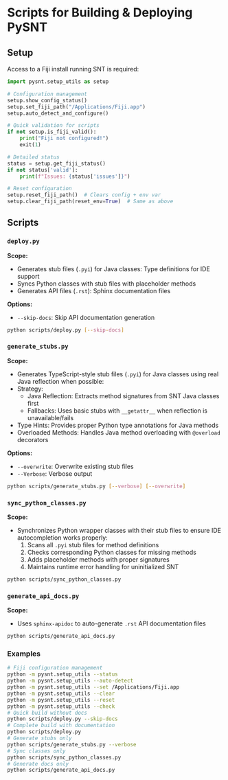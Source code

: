 # Scripts for Building & Deploying PySNT

## Setup

Access to a Fiji install running SNT is required:

```python
import pysnt.setup_utils as setup

# Configuration management
setup.show_config_status()
setup.set_fiji_path("/Applications/Fiji.app")
setup.auto_detect_and_configure()

# Quick validation for scripts
if not setup.is_fiji_valid():
    print("Fiji not configured!")
    exit(1)

# Detailed status
status = setup.get_fiji_status()
if not status['valid']:
    print(f"Issues: {status['issues']}")

# Reset configuration
setup.reset_fiji_path()  # Clears config + env var
setup.clear_fiji_path(reset_env=True)  # Same as above
```

## Scripts

### `deploy.py`

**Scope:**
  - Generates stub files (`.pyi`) for Java classes: Type definitions for IDE support
  - Syncs Python classes with stub files with placeholder methods
  - Generates API files (`.rst`): Sphinx documentation files

**Options:**
  - `--skip-docs`: Skip API documentation generation

```bash
python scripts/deploy.py [--skip-docs]
```


### `generate_stubs.py`

**Scope:**
  - Generates TypeScript-style stub files (`.pyi`) for Java classes using real Java reflection when possible:
  - Strategy:
    - Java Reflection: Extracts method signatures from SNT Java classes first
    - Fallbacks: Uses basic stubs with `__getattr__` when reflection is unavailable/fails
  - Type Hints: Provides proper Python type annotations for Java methods
  - Overloaded Methods: Handles Java method overloading with `@overload` decorators

**Options:**
  - `--overwrite`: Overwrite existing stub files
  - `--Verbose`: Verbose output

```bash
python scripts/generate_stubs.py [--verbose] [--overwrite]
```


### `sync_python_classes.py`

**Scope:**
  - Synchronizes Python wrapper classes with their stub files to ensure IDE autocompletion works properly:
    1. Scans all `.pyi` stub files for method definitions
    2. Checks corresponding Python classes for missing methods
    3. Adds placeholder methods with proper signatures
    4. Maintains runtime error handling for uninitialized SNT

```bash
python scripts/sync_python_classes.py
```


### `generate_api_docs.py`

**Scope:**
  - Uses `sphinx-apidoc` to auto-generate `.rst` API documentation files

```bash
python scripts/generate_api_docs.py
```

### Examples
```bash
# Fiji configuration management
python -m pysnt.setup_utils --status
python -m pysnt.setup_utils --auto-detect
python -m pysnt.setup_utils --set /Applications/Fiji.app
python -m pysnt.setup_utils --clear
python -m pysnt.setup_utils --reset
python -m pysnt.setup_utils --check
# Quick build without docs
python scripts/deploy.py --skip-docs
# Complete build with documentation
python scripts/deploy.py
# Generate stubs only
python scripts/generate_stubs.py --verbose
# Sync classes only
python scripts/sync_python_classes.py
# Generate docs only
python scripts/generate_api_docs.py
```
